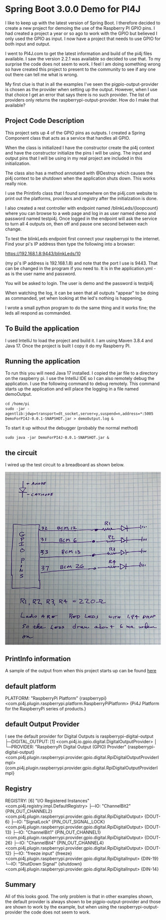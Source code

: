 # Spring Boot 3.0.0 Demo for PI4J

I like to keep up with the latest version of Spring Boot. I therefore decided to create a new project for demoing the
use of the Raspberry PI GPIO pins.
I had created a project a year or so ago to work with the GPIO but believed I only used the GPIO as input.
I now have a project that needs to use GPIO for both input and output.

I went to PI4J.com to get the latest information and build of the pi4j files available. I saw the version 2.2.1 was
available so decided to use that.
To my surprise the code does not seem to work. I feel I am doing something wrong so have created this project to present
to the community to see if any one out there can tell me what is wrong.

My first clue is that in all the examples I've seen the pigpio-output-provider is chosen as the provider when setting up
the output. However, when I use that choice I get an error that says there is no such provider. The list of providers
only returns the raspberrypi-output-provider. How do I make that available?

## Project Code Description

This project sets up 4 of the GPIO pins as outputs. I created a Spring Component class that acts as a service that
handles all GPIO.

When the class is initialized I have the constructor create the pi4j context and have the constructor initialize the
pins I will be using. The input and output pins that I will be using in my real project are included in this
initialization.

The class also has a method annotated with @Destroy which causes the pi4j context to be shutdown when the application
shuts down. This works really nice.

I use the PrintInfo class that I found somewhere on the pi4j.com website to print out the platforms, providers and
registry after the initialzation is done.

I also created a rest controller with endpoint named /blinkLeds/{loopcount} where you can browse to a web page and log
in as user named demo and password named testpi4j. Once logged in the endpoint will ask the service to turn all 4
outputs on, then off and pause one second between each change.

To test the blinkLeds endpoint first connect your raspberrypi to the internet. Find your pi's IP address then type the following into a browser:

https://192.168.1.8:9443/blinkLeds/10

(my pi's IP address is 192.168.1.8) and note that the port I use is 9443. That can be changed in the program if you need to. It
is in the application.yml - as is the user name and password.

You will be asked to login. The user is demo and the password is testpi4j


When watching the log, it can be seen that all outputs "appear" to be doing as commanded, yet when looking at the led's
nothing is happening.

I wrote a small python program to do the same thing and it works fine; the leds all respond as commanded.

## To Build the application
I used IntelliJ to load the project and build it. I am using Maven 3.8.4 and Java 17. Once the project is built I copy
it do my Raspberry PI.

## Running the application

To run this you will need Java 17 installed.
I copied the jar file to a directory on the raspberry pi. I use the IntelliJ IDE so I can also remotely debug the application.
I use the following command to debug remotely. This command starts up the application and will place the logging in a file named demoOutput.

```
cd /home/pi
sudo -jar -agentlib:jdwp=transport=dt_socket,server=y,suspend=n,address=*:5005 DemoForPI4J-0.0.1-SNAPSHOT.jar > demoOutput.log &
```
To start it up without the debugger (probably the normal method)
```
sudo java -jar DemoForPI4J-0.0.1-SNAPSHOT.jar &
```

## the circuit

I wired up the test circuit to a breadboard as shown below.

![TestCircuit.png](TestCircuit.png)

## PrintInfo information

A sample of the output from when this project starts up can be found [here](src/documentation/demoOutput)

## default platform

PLATFORM: "RaspberryPi Platform" {raspberrypi}
<com.pi4j.plugin.raspberrypi.platform.RaspberryPiPlatform>
{Pi4J Platform for the RaspberryPi series of products.}

## default Output Provider

I see the default provider for Digital Outputs is raspberrypi-digital-output
├─DIGITAL_OUTPUT: [1] <com.pi4j.io.gpio.digital.DigitalOutputProvider>
│ └─PROVIDER: "RaspberryPi Digital Output (GPIO) Provider" {raspberrypi-digital-output}
<com.pi4j.plugin.raspberrypi.provider.gpio.digital.RpiDigitalOutputProviderImpl>
{com.pi4j.plugin.raspberrypi.provider.gpio.digital.RpiDigitalOutputProviderImpl}

## Registry

REGISTRY: [6] "I/O Registered Instances" <com.pi4j.registry.impl.DefaultRegistry>
├─IO: "ChannelBit2" {PIN_OUT_CHANNEL2} <com.pi4j.plugin.raspberrypi.provider.gpio.digital.RpiDigitalOutput> {DOUT-6}
├─IO: "SignalLock" {PIN_OUT_SIGNAL_LOCK} <com.pi4j.plugin.raspberrypi.provider.gpio.digital.RpiDigitalOutput> {DOUT-13}
├─IO: "ChannelBit1" {PIN_OUT_CHANNEL1} <com.pi4j.plugin.raspberrypi.provider.gpio.digital.RpiDigitalOutput> {DOUT-26}
├─IO: "ChannelBit4" {PIN_OUT_CHANNEL4} <com.pi4j.plugin.raspberrypi.provider.gpio.digital.RpiDigitalOutput> {DOUT-12}
├─IO: "freeze input" {freeze} <com.pi4j.plugin.raspberrypi.provider.gpio.digital.RpiDigitalInput> {DIN-19}
└─IO: "ShutDown Signal" {shutdown} <com.pi4j.plugin.raspberrypi.provider.gpio.digital.RpiDigitalInput> {DIN-14}

## Summary

All of this looks good. The only problem is that in other examples shown, the default provider is always shown to be
pigpio-output-provider and those are shown to work by the example, but when using the raspberrypi-output-provider the
code does not seem to work.

